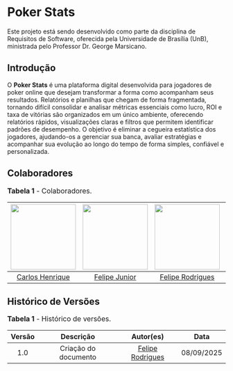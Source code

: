 # Poker Stats

<!-- <font size="3"><p style="text-align: left">**Figura 1** - Logo do Poker Stats.</p></font>

<div align="center">
    <img src="<path>" width="200px">
</div> -->

Este projeto está sendo desenvolvido como parte da disciplina de Requisitos de Software, oferecida pela Universidade de Brasília (UnB), ministrada pelo Professor Dr. George Marsicano.

## Introdução

O **Poker Stats** é uma plataforma digital desenvolvida para jogadores de poker online que desejam transformar a forma como acompanham seus resultados. Relatórios e planilhas que chegam de forma fragmentada, tornando difícil consolidar e analisar métricas essenciais como lucro, ROI e taxa de vitórias são organizados em um único ambiente, oferecendo relatórios rápidos, visualizações claras e filtros que permitem identificar padrões de desempenho. O objetivo é eliminar a cegueira estatística dos jogadores, ajudando-os a gerenciar sua banca, avaliar estratégias e acompanhar sua evolução ao longo do tempo de forma simples, confiável e personalizada.

## Colaboradores

<font size="3"><p style="text-align: left">**Tabela 1** - Colaboradores.</p></font>

| <img src="https://github.com/Depaiiva.png" width="150px">   | <img src="https://github.com/Felipej3ds.png" width="150px"> | <img src="https://github.com/felipeJRdev.png" width="150px"> | <img src="https://github.com/renanpr7.png" width="150px"> | <img src="https://github.com/R1K4S.png" width="150px"> | <img src="https://github.com/Thales-Duarte.png" width="150px"> |
| :-------------------------------------------------------: | :-------------------------------------------------------: | :----------------------------------------------------------: | :-------------------------------------------------------------: | :------------------------------------------------------------: | :------------------------------------------------------------: |
|  [Carlos Henrique](https://github.com/Depaiiva)     |  [Felipe Junior](https://github.com/Felipej3ds)             |      [Felipe Rodrigues](https://github.com/felipeJRdev)      |  [Renan Pereira](https://github.com/renanpr7)      | [Ricardo Henrique](https://github.com/R1K4S)    |[Thales Duarte](https://github.com/Thales-Duarte) |


## Histórico de Versões

<font size="3"><p style="text-align: left">**Tabela 1** - Histórico de versões.</p></font>

| Versão |        Descrição         |                      Autor(es)                      |    Data    |
| :----: | :----------------------: | :-------------------------------------------------: | :--------:  
|  1.0   | Criação do documento | [Felipe Rodrigues](https://github.com/felipeJRdev)  | 08/09/2025 | 
